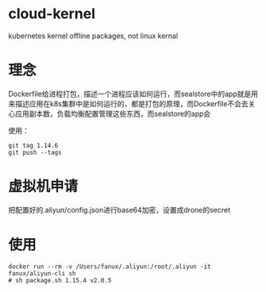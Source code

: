 # cloud-kernel
kubernetes kernel offline packages, not linux kernal

# 理念
Dockerfile给进程打包，描述一个进程应该如何运行，而sealstore中的app就是用来描述应用在k8s集群中是如何运行的，都是打包的原理，而Dockerfile不会去关心应用副本数，负载均衡配置管理这些东西，而sealstore的app会

使用：
```
git tag 1.14.6
git push --tags
```

# 虚拟机申请

把配置好的.aliyun/config.json进行base64加密，设置成drone的secret

# 使用
```
docker run --rm -v /Users/fanux/.aliyun:/root/.aliyun -it fanux/aliyun-cli sh
# sh package.sh 1.15.4 v2.0.5 
```
